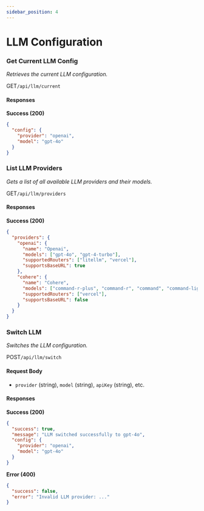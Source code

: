 ```yaml
---
sidebar_position: 4
---
```


# LLM Configuration

### Get Current LLM Config
*Retrieves the current LLM configuration.*

<p class="api-endpoint-header"><span class="api-method get">GET</span><code>/api/llm/current</code></p>

#### Responses
**Success (200)**
```json
{
  "config": {
    "provider": "openai",
    "model": "gpt-4o"
  }
}
```

### List LLM Providers
*Gets a list of all available LLM providers and their models.*

<p class="api-endpoint-header"><span class="api-method get">GET</span><code>/api/llm/providers</code></p>

#### Responses
**Success (200)**
```json
{
  "providers": {
    "openai": {
      "name": "Openai",
      "models": ["gpt-4o", "gpt-4-turbo"],
      "supportedRouters": ["litellm", "vercel"],
      "supportsBaseURL": true
    },
    "cohere": {
      "name": "Cohere",
      "models": ["command-r-plus", "command-r", "command", "command-light"],
      "supportedRouters": ["vercel"],
      "supportsBaseURL": false
    }
  }
}
```

### Switch LLM
*Switches the LLM configuration.*

<p class="api-endpoint-header"><span class="api-method post">POST</span><code>/api/llm/switch</code></p>

#### Request Body
- `provider` (string), `model` (string), `apiKey` (string), etc.

#### Responses

**Success (200)**
```json
{
  "success": true,
  "message": "LLM switched successfully to gpt-4o",
  "config": {
    "provider": "openai",
    "model": "gpt-4o"
  }
}
```

**Error (400)**
```json
{
  "success": false,
  "error": "Invalid LLM provider: ..."
}
```
